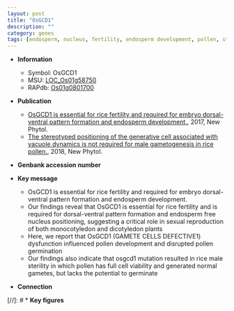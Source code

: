 ```yaml
---
layout: post
title: "OsGCD1"
description: ""
category: genes
tags: [endosperm, nucleus, fertility, endosperm development, pollen, sterility, development, male sterility, pollen development]
---
```


* **Information**  
    + Symbol: OsGCD1  
    + MSU: [LOC_Os01g58750](http://rice.plantbiology.msu.edu/cgi-bin/ORF_infopage.cgi?orf=LOC_Os01g58750)  
    + RAPdb: [Os01g0801700](http://rapdb.dna.affrc.go.jp/viewer/gbrowse_details/irgsp1?name=Os01g0801700)  

* **Publication**  
    + [OsGCD1 is essential for rice fertility and required for embryo dorsal-ventral pattern formation and endosperm development.](http://www.ncbi.nlm.nih.gov/pubmed?term=OsGCD1+is+essential+for+rice+fertility+and+required+for+embryo+dorsal-ventral+pattern+formation+and+endosperm+development.%5BTitle%5D), 2017, New Phytol.
    + [The stereotyped positioning of the generative cell associated with vacuole dynamics is not required for male gametogenesis in rice pollen.](http://www.ncbi.nlm.nih.gov/pubmed?term=The+stereotyped+positioning+of+the+generative+cell+associated+with+vacuole+dynamics+is+not+required+for+male+gametogenesis+in+rice+pollen.%5BTitle%5D), 2018, New Phytol.

* **Genbank accession number**  

* **Key message**  
    + OsGCD1 is essential for rice fertility and required for embryo dorsal-ventral pattern formation and endosperm development.
    + Our findings reveal that OsGCD1 is essential for rice fertility and is required for dorsal-ventral pattern formation and endosperm free nucleus positioning, suggesting a critical role in sexual reproduction of both monocotyledon and dicotyledon plants
    + Here, we report that OsGCD1 (GAMETE CELLS DEFECTIVE1) dysfunction influenced pollen development and disrupted pollen germination
    + Our findings also indicate that osgcd1 mutation resulted in rice male sterility in which pollen has full cell viability and generated normal gametes, but lacks the potential to germinate

* **Connection**  

[//]: # * **Key figures**  


